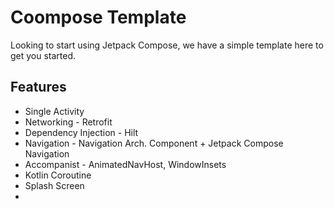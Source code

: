 # Coompose Template

Looking to start using Jetpack Compose, we have a simple template here to get you started.


## Features
* Single Activity
* Networking - Retrofit
* Dependency Injection - Hilt
* Navigation - Navigation Arch. Component + Jetpack Compose Navigation
* Accompanist - AnimatedNavHost, WindowInsets
* Kotlin Coroutine
* Splash Screen
* 
